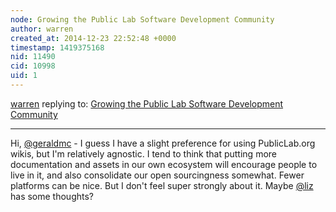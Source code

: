 ```yaml
---
node: Growing the Public Lab Software Development Community
author: warren
created_at: 2014-12-23 22:52:48 +0000
timestamp: 1419375168
nid: 11490
cid: 10998
uid: 1
---
```




[warren](../profile/warren) replying to: [Growing the Public Lab Software Development Community](../notes/justinmanley/12-21-2014/growing-the-public-lab-software-development-community)

----
Hi, [@geraldmc](/profile/geraldmc) - I guess I have a slight preference for using PublicLab.org wikis, but I'm relatively agnostic. I tend to think that putting more documentation and assets in our own ecosystem will encourage people to live in it, and also consolidate our open sourcingness somewhat. Fewer platforms can be nice. But I don't feel super strongly about it. Maybe [@liz](/profile/liz) has some thoughts?